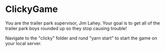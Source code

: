 # ClickyGame

You are the trailer park supervisor, Jim Lahey. Your goal is to get all of the trailer park boys
rounded up so they stop causing trouble! 

Navigate to the "clicky" folder and rund "yarn start" to start the game on your local server. 
